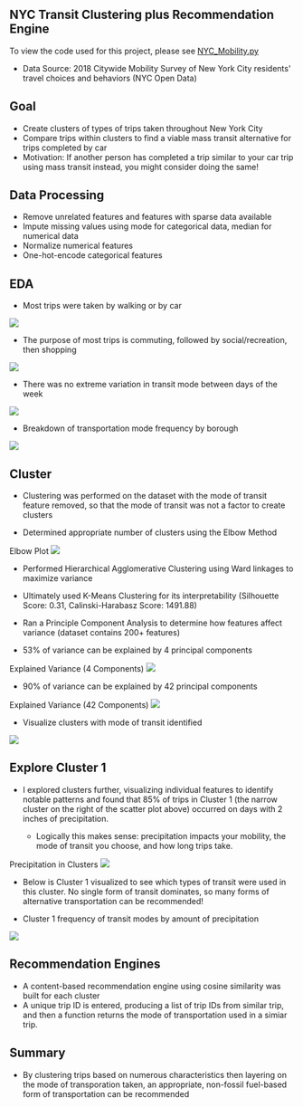 NYC Transit Clustering plus Recommendation Engine
-
To view the code used for this project, please see [NYC_Mobility.py](https://github.com/befowle/NYC_Transit_Clusters_and_Recommendations/blob/master/NYC_Mobility.py)

- Data Source: 2018 Citywide Mobility Survey of New York City residents' travel choices and behaviors (NYC Open Data)

Goal
-
- Create clusters of types of trips taken throughout New York City
- Compare trips within clusters to find a viable mass transit alternative for trips completed by car
- Motivation: If another person has completed a trip similar to your car trip using mass transit instead, you might consider doing the same!

Data Processing
-
- Remove unrelated features and features with sparse data available
- Impute missing values using mode for categorical data, median for numerical data
- Normalize numerical features
- One-hot-encode categorical features

EDA
-
- Most trips were taken by walking or by car
<img src = "images/count_by_mode.png"> 

- The purpose of most trips is commuting, followed by social/recreation, then shopping
<img src = "images/count_by_purpose.png"> 

- There was no extreme variation in transit mode between days of the week 
<img src = "images/count_day_by_mode.png"> 

- Breakdown of transportation mode frequency by borough
<img src = "images/count_borough_by_mode.png"> 

Cluster
-
- Clustering was performed on the dataset with the mode of transit feature removed, so that the mode of transit was not a factor to create clusters

- Determined appropriate number of clusters using the Elbow Method

Elbow Plot
<img src = "images/elbow_plot.png"> 

- Performed Hierarchical Agglomerative Clustering using Ward linkages to maximize variance

- Ultimately used K-Means Clustering for its interpretability (Silhouette Score: 0.31, Calinski-Harabasz Score: 1491.88)

- Ran a Principle Component Analysis to determine how features affect variance (dataset contains 200+ features)

- 53% of variance can be explained by 4 principal components

Explained Variance (4 Components)
<img src = "images/pca_4.png">

- 90% of variance can be explained by 42 principal components

Explained Variance (42 Components)
<img src = "images/pca_42.png">

- Visualize clusters with mode of transit identified
<img src = "images/clusters_with_modes.png"> 

Explore Cluster 1
-

- I explored clusters further, visualizing individual features to identify notable patterns and found that 85% of trips in Cluster 1 (the narrow cluster on the right of the scatter plot above) occurred on days with 2 inches of precipitation.

    - Logically this makes sense: precipitation impacts your mobility, the mode of transit you choose, and how long trips take.

Precipitation in Clusters
<img src = "images/count_precipitation_by_cluster.png"> 

- Below is Cluster 1 visualized to see which types of transit were used in this cluster. No single form of transit dominates, so many forms of alternative transportation can be recommended!

- Cluster 1 frequency of transit modes by amount of precipitation
<img src = "images/cluster1_count_precipitation_mode.png"> 

Recommendation Engines
-

- A content-based recommendation engine using cosine similarity was built for each cluster
- A unique trip ID is entered, producing a list of trip IDs from similar trip, and then a function returns the mode of transportation used in a simiar trip.

Summary
-
- By clustering trips based on numerous characteristics then layering on the mode of transporation taken, an appropriate, non-fossil fuel-based form of transportation can be recommended
